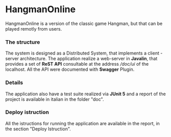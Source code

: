 # HangmanOnline

HangmanOnline is a version of the classic game Hangman, but that can be played remotly from users.

### The structure

The system is designed as a Distributed System, that implements a client - server architecture.
The application realize a web-server in **Javalin**, that provides a set of **ReST API** consultable at the address */doc/ui* of the localhost.
All the API were documented with **Swagger** Plugin.


### Details

The application also have a test suite realized via **JUnit 5** and a report of the project is available in italian in the folder "doc".

### Deploy istruction

All the istructions for running the application are available in the report, in the section "Deploy Istruction".
